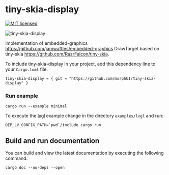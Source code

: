 # tiny-skia-display
[![MIT licensed](https://img.shields.io/badge/license-MIT-blue.svg)](./LICENSE)

<img alt="tiny-skia-display" src="https://codeberg.org/flovanco/assets/raw/branch/master/raqote-display.png">

Implementation of embedded-graphics https://github.com/jamwaffles/embedded-graphics DrawTarget  based on tiny-skia https://github.com/RazrFalcon/tiny-skia.

To include tiny-skia-display in your project, add this dependency
line to your `Cargo.toml` file:

```text
tiny-skia-display = { git = "https://github.com/morphUI/tiny-skia-display" }
```

### Run example

```shell
cargo run --example minimal
```

To execute the [lvgl](https://github.com/rafaelcaricio/lvgl-rs) example change in the directory `examples/lvgl` and run:

```shell
DEP_LV_CONFIG_PATH=`pwd`/include cargo run
```

## Build and run documentation

You can build and view the latest documentation by executing the following command:

```shell
cargo doc --no-deps --open
```